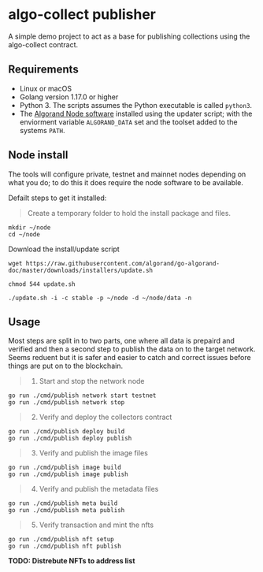 # algo-collect publisher

A simple demo project to act as a base for publishing collections using the algo-collect contract.

## Requirements

- Linux or macOS
- Golang version 1.17.0 or higher
- Python 3. The scripts assumes the Python executable is called `python3`.
- The [Algorand Node software][algorand-install] installed using the updater script; with the enviorment variable `ALGORAND_DATA` set and the toolset added to the systems `PATH`.

[algorand-install]: https://developer.algorand.org/docs/run-a-node/setup/install/

## Node install

The tools will configure private, testnet and mainnet nodes depending on what you do; to do this it does require the node software to be available.

Defailt steps to get it installed:

> Create a temporary folder to hold the install package and files.

```
mkdir ~/node
cd ~/node
```

Download the install/update script

```
wget https://raw.githubusercontent.com/algorand/go-algorand-doc/master/downloads/installers/update.sh
```

```
chmod 544 update.sh
```

```
./update.sh -i -c stable -p ~/node -d ~/node/data -n
```

## Usage

Most steps are split in to two parts, one where all data is prepaird and verified and then a second step to publish the data on to the target network. Seems reduent but it is safer and easier to catch and correct issues before things are put on to the blockchain.

> 1. Start and stop the network node

```
go run ./cmd/publish network start testnet
go run ./cmd/publish network stop
```

> 2. Verify and deploy the collectors contract

```
go run ./cmd/publish deploy build
go run ./cmd/publish deploy publish
```

> 3. Verify and publish the image files

```
go run ./cmd/publish image build
go run ./cmd/publish image publish
```

> 4. Verify and publish the metadata files

```
go run ./cmd/publish meta build
go run ./cmd/publish meta publish
```

> 5. Verify transaction and mint the nfts

```
go run ./cmd/publish nft setup
go run ./cmd/publish nft publish
```

**TODO: Distrebute NFTs to address list**
